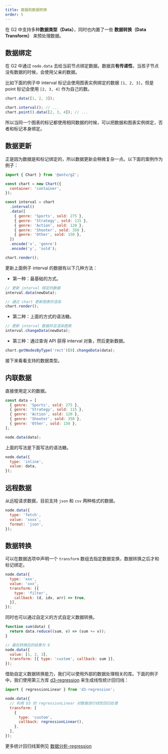 ```yaml
---
title: 数据和数据转换
order: 5
---
```


在 G2 中支持多种**数据类型（Data）**，同时也内置了一些 **数据转换（Data Transform）** 来预处理数据。

## 数据绑定

在 G2 中通过 `node.data` 去给当前节点绑定数据。数据具**有传递性**，当孩子节点没有数据的时候，会使用父亲的数据。

比如下面的例子中 interval 标记会使用图表实例绑定的数据 `[1, 2, 3]`，但是 point 标记会使用 `[2, 3, 4]` 作为自己的数。

```js
chart.data([1, 2, 3]);

chart.interval(); // ...
chart.point().data([2, 3, 4]); // ...
```

所以当同一个图表的标记都使用相同数据的时候，可以把数据和图表实例绑定，否者和标记本身绑定。

## 数据更新

正是因为数据是和标记绑定的，所以数据更新会稍微复杂一点。以下面的案例作为例子：

```js
import { Chart } from '@antv/g2';

const chart = new Chart({
  container: 'container',
});

const interval = chart
  .interval()
  .data([
    { genre: 'Sports', sold: 275 },
    { genre: 'Strategy', sold: 115 },
    { genre: 'Action', sold: 120 },
    { genre: 'Shooter', sold: 350 },
    { genre: 'Other', sold: 150 },
  ])
  .encode('x', 'genre')
  .encode('y', 'sold');

chart.render();
```

更新上面例子 interval 的数据有以下几种方法：

- 第一种：最基础的方式。

```js
// 更新 interval 绑定的数据
interval.data(newData);

// 通过 chart 更新图表的渲染
chart.render();
```

- 第二种：上面的方式的语法糖。

```js
// 更新 interval 数据并且渲染图表
interval.changeData(newData);
```

- 第三种：通过查询 API 获得 interval 对象，然后更新数据。

```js
chart.getNodesByType('rect')[0].changeData(data);
```

接下来看看支持的数据类型。

## 内联数据

直接使用定义的数据。

```js
const data = [
  { genre: 'Sports', sold: 275 },
  { genre: 'Strategy', sold: 115 },
  { genre: 'Action', sold: 120 },
  { genre: 'Shooter', sold: 350 },
  { genre: 'Other', sold: 150 },
];

node.data(data);
```

上面的写法是下面写法的语法糖。

```js
node.data({
  type: 'inline',
  value: data,
});
```

## 远程数据

从远程请求数据，目前支持 `json` 和 `csv` 两种格式的数据。

```js
node.data({
  type: 'fetch',
  value: 'xxxx',
  format: 'json',
});
```

## 数据转换

可以在数据选项中声明一个 `transform` 数组去指定数据变换，数据转换之后才和标记绑定。

```js
node.data({
  type: 'xxx',
  value: 'xxx',
  transform: [{
    type: 'filter',
    callback: (d, idx, arr) => true,
  }],
});
```

同时也可以通过自定义的方式自定义数据转换。

```js
function sum(data) {
  return data.reduce((sum, v) => (sum += v));
}

// 最后转换后的结果为 6
node.data({
  value: [1, 2, 3],
  transform: [{ type: 'custom', callback: sum }],
});
```

借助自定义数据转换能力，我们可以使用外部的数据处理相关的库。下面的例子中，我们使用第三方库 [d3-regression](https://github.com/HarryStevens/d3-regression) 来生成线性统计回归线：

```js
import { regressionLinear } from 'd3-regression';

node.data({
  // 利用 D3 的 regressionLinear 对数据进行线性回归处理
  transform: [
    {
      type: 'custom',
      callback: regressionLinear(),
    },
  ],
});
```

更多统计回归线案例见 [数据分析-regression](/examples#analysis-regression)
